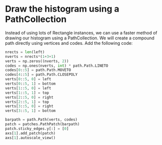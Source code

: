 # Draw the histogram using a PathCollection

Instead of using lots of Rectangle instances, we can use a faster method of drawing our histogram using a PathCollection. We will create a compound path directly using vertices and codes. Add the following code:

```python
nrects = len(left)
nverts = nrects*(1+3+1)
verts = np.zeros((nverts, 2))
codes = np.ones(nverts, int) * path.Path.LINETO
codes[0::5] = path.Path.MOVETO
codes[4::5] = path.Path.CLOSEPOLY
verts[0::5, 0] = left
verts[0::5, 1] = bottom
verts[1::5, 0] = left
verts[1::5, 1] = top
verts[2::5, 0] = right
verts[2::5, 1] = top
verts[3::5, 0] = right
verts[3::5, 1] = bottom

barpath = path.Path(verts, codes)
patch = patches.PathPatch(barpath)
patch.sticky_edges.y[:] = [0]
axs[1].add_patch(patch)
axs[1].autoscale_view()
```
